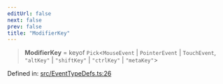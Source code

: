 ```yaml
---
editUrl: false
next: false
prev: false
title: "ModifierKey"
---
```


> **ModifierKey** = keyof `Pick`\<`MouseEvent` \| `PointerEvent` \| `TouchEvent`, `"altKey"` \| `"shiftKey"` \| `"ctrlKey"` \| `"metaKey"`\>

Defined in: [src/EventTypeDefs.ts:26](https://github.com/fabricjs/fabric.js/blob/8206f10a405480a7ba988ff6cfdde6412c1f13f8/src/EventTypeDefs.ts#L26)
